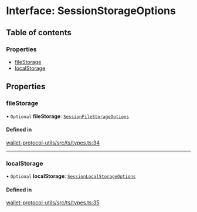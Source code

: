 # Interface: SessionStorageOptions

## Table of contents

### Properties

- [fileStorage](SessionStorageOptions.md#filestorage)
- [localStorage](SessionStorageOptions.md#localstorage)

## Properties

### fileStorage

• `Optional` **fileStorage**: [`SessionFileStorageOptions`](SessionFileStorageOptions.md)

#### Defined in

[wallet-protocol-utils/src/ts/types.ts:34](https://gitlab.com/i3-market/code/wp3/t3.2/i3m-wallet-monorepo/-/blob/645d0838/packages/wallet-protocol-utils/src/ts/types.ts#L34)

___

### localStorage

• `Optional` **localStorage**: [`SessionLocalStorageOptions`](SessionLocalStorageOptions.md)

#### Defined in

[wallet-protocol-utils/src/ts/types.ts:35](https://gitlab.com/i3-market/code/wp3/t3.2/i3m-wallet-monorepo/-/blob/645d0838/packages/wallet-protocol-utils/src/ts/types.ts#L35)
